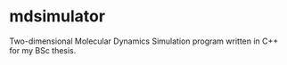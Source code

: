 # mdsimulator
Two-dimensional Molecular Dynamics Simulation program written in C++ for my BSc thesis.
